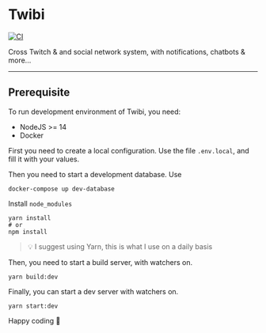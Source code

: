 # Twibi
[![CI](https://github.com/cchampou/twibi/actions/workflows/main.yml/badge.svg?branch=main)](https://github.com/cchampou/twibi/actions/workflows/main.yml)

Cross Twitch &amp; and social network system, with notifications, chatbots & more...

---

## Prerequisite

To run development environment of Twibi, you need:

- NodeJS >= 14
- Docker

First you need to create a local configuration. Use the file `.env.local`,
and fill it with your values.

Then you need to start a development database. Use
```shell
docker-compose up dev-database
```

Install `node_modules`
```shell
yarn install
# or
npm install
```

> 💡 I suggest using Yarn, this is what I use on a daily basis

Then, you need to start a build server, with watchers on.
```shell
yarn build:dev
```

Finally, you can start a dev server with watchers on.
```shell
yarn start:dev
```

Happy coding 🎉